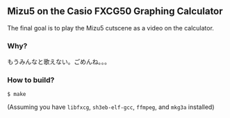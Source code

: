 ## Mizu5 on the Casio FXCG50 Graphing Calculator

The final goal is to play the Mizu5 cutscene as a video on the calculator.

### Why?

もうみんなと歌えない。ごめんね。。。

### How to build?

```console
$ make
```

(Assuming you have `libfxcg`, `sh3eb-elf-gcc`, `ffmpeg`, and `mkg3a` installed)
